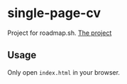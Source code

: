 # single-page-cv

Project for roadmap.sh.
[The project](https://github.com/maochoa31415/single-page-cv)

## Usage

Only open `index.html` in your browser.
